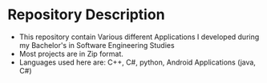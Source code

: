 # Repository Description
- This repository contain Various different Applications I developed during my Bachelor's in Software Engineering Studies
- Most projects are in Zip format.
- Languages used here are: C++, C#, python, Android Applications (java, C#)
